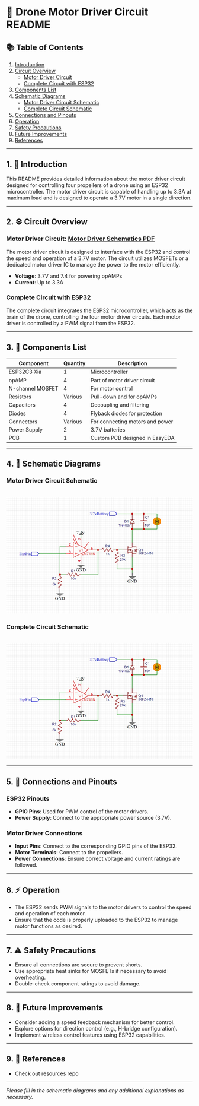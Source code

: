 # 🚁 Drone Motor Driver Circuit README

## 📚 Table of Contents
1. [Introduction](#introduction)
2. [Circuit Overview](#circuit-overview)
   - [Motor Driver Circuit](#motor-driver-circuit)
   - [Complete Circuit with ESP32](#complete-circuit-with-esp32)
3. [Components List](#components-list)
4. [Schematic Diagrams](#schematic-diagrams)
   - [Motor Driver Circuit Schematic](#motor-driver-circuit-schematic)
   - [Complete Circuit Schematic](#complete-circuit-schematic)
5. [Connections and Pinouts](#connections-and-pinouts)
6. [Operation](#operation)
7. [Safety Precautions](#safety-precautions)
8. [Future Improvements](#future-improvements)
9. [References](#references)

---

## 1. 📝 Introduction

This README provides detailed information about the motor driver circuit designed for controlling four propellers of a drone using an ESP32 microcontroller. The motor driver circuit is capable of handling up to 3.3A at maximum load and is designed to operate a 3.7V motor in a single direction.

---

## 2. ⚙️ Circuit Overview

### Motor Driver Circuit: [Motor Driver Schematics PDF](./MotorDriverSchematics.pdf)

The motor driver circuit is designed to interface with the ESP32 and control the speed and operation of a 3.7V motor. The circuit utilizes MOSFETs or a dedicated motor driver IC to manage the power to the motor efficiently.

- **Voltage**: 3.7V and 7.4 for powering opAMPs
- **Current**: Up to 3.3A

### Complete Circuit with ESP32

The complete circuit integrates the ESP32 microcontroller, which acts as the brain of the drone, controlling the four motor driver circuits. Each motor driver is controlled by a PWM signal from the ESP32.

---

## 3. 🔧 Components List

| Component           | Quantity | Description                     |
|---------------------|----------|---------------------------------|
| ESP32C3 Xia         | 1        | Microcontroller                 |
| opAMP               | 4        | Part of motor driver circuit    |
| N-channel MOSFET    | 4        | For motor control               |
| Resistors           | Various  | Pull-down and for opAMPs        |
| Capacitors          | 4        | Decoupling and filtering        |
| Diodes              | 4        | Flyback diodes for protection   |
| Connectors          | Various  | For connecting motors and power |
| Power Supply        | 2        | 3.7V batteries                  |
| PCB                 | 1        | Custom PCB designed in EasyEDA  |

---

## 4. 📐 Schematic Diagrams

### Motor Driver Circuit Schematic
  <br>
  <img src="..\..\public\asssets\MotorDriver.jpg" alt="Motor Driver" width="600"/>
  <br>

### Complete Circuit Schematic
  <br>
  <img src="..\..\public\asssets\MotorDriver.jpg" alt="Motor Driver" width="600"/>
  <br>

---

## 5. 🔌 Connections and Pinouts

### ESP32 Pinouts

- **GPIO Pins**: Used for PWM control of the motor drivers.
- **Power Supply**: Connect to the appropriate power source (3.7V).
  
### Motor Driver Connections

- **Input Pins**: Connect to the corresponding GPIO pins of the ESP32.
- **Motor Terminals**: Connect to the propellers.
- **Power Connections**: Ensure correct voltage and current ratings are followed.

---

## 6. ⚡ Operation

- The ESP32 sends PWM signals to the motor drivers to control the speed and operation of each motor.
- Ensure that the code is properly uploaded to the ESP32 to manage motor functions as desired.

---

## 7. ⚠️ Safety Precautions

- Ensure all connections are secure to prevent shorts.
- Use appropriate heat sinks for MOSFETs if necessary to avoid overheating.
- Double-check component ratings to avoid damage.

---

## 8. 🚀 Future Improvements

- Consider adding a speed feedback mechanism for better control.
- Explore options for direction control (e.g., H-bridge configuration).
- Implement wireless control features using ESP32 capabilities.

---

## 9. 📖 References

- Check out resources repo

---

*Please fill in the schematic diagrams and any additional explanations as necessary.*
